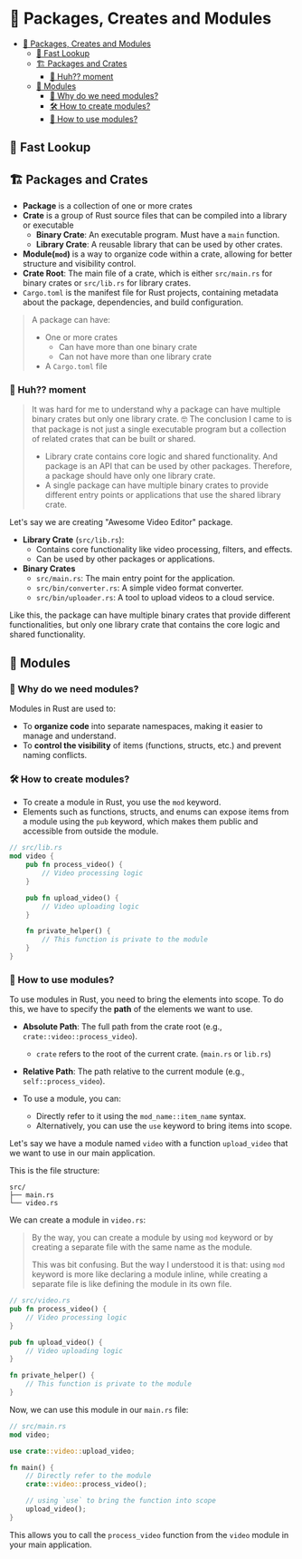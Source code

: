 # 🎁 Packages, Creates and Modules

- [🎁 Packages, Creates and Modules](#-packages-creates-and-modules)
  - [👀 Fast Lookup](#-fast-lookup)
  - [🏗️ Packages and Crates](#️-packages-and-crates)
    - [🧐 Huh?? moment](#-huh-moment)
  - [🧩 Modules](#-modules)
    - [🤔 Why do we need modules?](#-why-do-we-need-modules)
    - [🛠️ How to create modules?](#️-how-to-create-modules)
    - [🚀 How to use modules?](#-how-to-use-modules)

## 👀 Fast Lookup

## 🏗️ Packages and Crates

- **Package** is a collection of one or more crates
- **Crate** is a group of Rust source files that can be compiled into a library or executable
  - **Binary Crate**: An executable program. Must have a `main` function.
  - **Library Crate**: A reusable library that can be used by other crates.
- **Module(`mod`)** is a way to organize code within a crate, allowing for better structure and visibility control.
- **Crate Root**: The main file of a crate, which is either `src/main.rs` for binary crates or `src/lib.rs` for library crates.
- `Cargo.toml` is the manifest file for Rust projects, containing metadata about the package, dependencies, and build configuration.

> A package can have:
>
> - One or more crates
>   - Can have more than one binary crate
>   - Can not have more than one library crate
> - A `Cargo.toml` file

### 🧐 Huh?? moment

> It was hard for me to understand why a package can have multiple binary crates but only one library crate.
> 🤓 The conclusion I came to is that package is not just a single executable program but a collection of related crates that can be built or shared.
>
> - Library crate contains core logic and shared functionality. And package is an API that can be used by other packages. Therefore, a package should have only one library crate.
> - A single package can have multiple binary crates to provide different entry points or applications that use the shared library crate.

Let's say we are creating "Awesome Video Editor" package.

- **Library Crate** (`src/lib.rs`):
  - Contains core functionality like video processing, filters, and effects.
  - Can be used by other packages or applications.
- **Binary Crates**
  - `src/main.rs`: The main entry point for the application.
  - `src/bin/converter.rs`: A simple video format converter.
  - `src/bin/uploader.rs`: A tool to upload videos to a cloud service.

Like this, the package can have multiple binary crates that provide different functionalities, but only one library crate that contains the core logic and shared functionality.

## 🧩 Modules

### 🤔 Why do we need modules?

Modules in Rust are used to:

- To **organize code** into separate namespaces, making it easier to manage and understand.
- To **control the visibility** of items (functions, structs, etc.) and prevent naming conflicts.

### 🛠️ How to create modules?

- To create a module in Rust, you use the `mod` keyword.
- Elements such as functions, structs, and enums can expose items from a module using the `pub` keyword, which makes them public and accessible from outside the module.

```rust
// src/lib.rs
mod video {
    pub fn process_video() {
        // Video processing logic
    }

    pub fn upload_video() {
        // Video uploading logic
    }

    fn private_helper() {
        // This function is private to the module
    }
}
```

### 🚀 How to use modules?

To use modules in Rust, you need to bring the elements into scope. To do this, we have to specify the **path** of the elements we want to use.

- **Absolute Path**: The full path from the crate root (e.g., `crate::video::process_video`).
  - `crate` refers to the root of the current crate. (`main.rs` or `lib.rs`)
- **Relative Path**: The path relative to the current module (e.g., `self::process_video`).

- To use a module, you can:
  - Directly refer to it using the `mod_name::item_name` syntax.
  - Alternatively, you can use the `use` keyword to bring items into scope.

Let's say we have a module named `video` with a function `upload_video` that we want to use in our main application.

This is the file structure:

```plaintext
src/
├── main.rs
└── video.rs
```

We can create a module in `video.rs`:

> By the way, you can create a module by using `mod` keyword or by creating a separate file with the same name as the module.
>
> This was bit confusing. But the way I understood it is that:
> using `mod` keyword is more like declaring a module inline, while creating a separate file is like defining the module in its own file.

```rust
// src/video.rs
pub fn process_video() {
    // Video processing logic
}

pub fn upload_video() {
    // Video uploading logic
}

fn private_helper() {
    // This function is private to the module
}
```

Now, we can use this module in our `main.rs` file:

```rust
// src/main.rs
mod video;

use crate::video::upload_video;

fn main() {
    // Directly refer to the module
    crate::video::process_video();

    // using `use` to bring the function into scope
    upload_video();
}
```

This allows you to call the `process_video` function from the `video` module in your main application.

